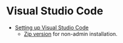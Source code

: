# Visual Studio Code

- [Setting up Visual Studio Code](http://code.visualstudio.com/docs/setup/setup-overview)
  - [Zip version](http://code.visualstudio.com/docs/?dv=winzip) for non-admin installation.

